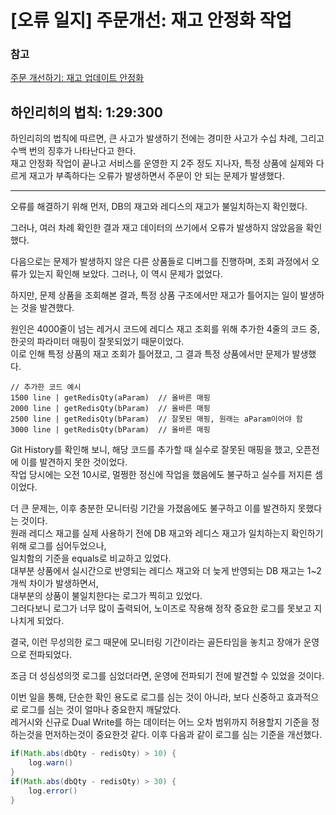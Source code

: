 # [오류 일지] 주문개선: 재고 안정화 작업

### 참고
[주문 개선하기: 재고 업데이트 안정화](https://github.com/ejoongseok/blog/blob/main/%EA%B0%9C%EB%B0%9C%EC%9D%BC%EC%A7%80/4.%EC%A3%BC%EB%AC%B8%20%EA%B0%9C%EC%84%A0%ED%95%98%EA%B8%B0%3A%20%EC%9E%AC%EA%B3%A0%20%EC%97%85%EB%8D%B0%EC%9D%B4%ED%8A%B8%20%EC%95%88%EC%A0%95%ED%99%94.md)

## 하인리히의 법칙: 1:29:300 
하인리히의 법칙에 따르면, 큰 사고가 발생하기 전에는 경미한 사고가 수십 차례, 그리고 수백 번의 징후가 나타난다고 한다.   
재고 안정화 작업이 끝나고 서비스를 운영한 지 2주 정도 지나자, 특정 상품에 실제와 다르게 재고가 부족하다는 오류가 발생하면서 주문이 안 되는 문제가 발생했다.  

---

오류를 해결하기 위해 먼저, DB의 재고와 레디스의 재고가 불일치하는지 확인했다.   

그러나, 여러 차례 확인한 결과 재고 데이터의 쓰기에서 오류가 발생하지 않았음을 확인했다.  

다음으로는 문제가 발생하지 않은 다른 상품들로 디버그를 진행하며, 조회 과정에서 오류가 있는지 확인해 보았다. 그러나, 이 역시 문제가 없었다.  

하지만, 문제 상품을 조회해본 결과, 특정 상품 구조에서만 재고가 틀어지는 일이 발생하는 것을 발견했다.  

원인은 4000줄이 넘는 레거시 코드에 레디스 재고 조회를 위해 추가한 4줄의 코드 중, 한곳의 파라미터 매핑이 잘못되었기 때문이었다.   
이로 인해 특정 상품의 재고 조회가 틀어졌고, 그 결과 특정 상품에서만 문제가 발생했다.  

```
// 추가한 코드 예시
1500 line | getRedisQty(aParam)  // 올바른 매핑
2000 line | getRedisQty(bParam)  // 올바른 매핑
2500 line | getRedisQty(bParam)  // 잘못된 매핑, 원래는 aParam이어야 함
3000 line | getRedisQty(bParam)  // 올바른 매핑
```

Git History를 확인해 보니, 해당 코드를 추가할 때 실수로 잘못된 매핑을 했고, 오픈전에 이를 발견하지 못한 것이었다.    
작업 당시에는 오전 10시로, 멀쩡한 정신에 작업을 했음에도 불구하고 실수를 저지른 셈이었다.   

더 큰 문제는, 이후 충분한 모니터링 기간을 가졌음에도 불구하고 이를 발견하지 못했다는 것이다.   
원래 레디스 재고를 실제 사용하기 전에 DB 재고와 레디스 재고가 일치하는지 확인하기 위해 로그를 심어두었으나,   
일치함의 기준을 equals로 비교하고 있었다.  
대부분 상품에서 실시간으로 반영되는 레디스 재고와 더 늦게 반영되는 DB 재고는 1~2개씩 차이가 발생하면서,  
대부분의 상품이 불일치한다는 로그가 찍히고 있었다.  
그러다보니 로그가 너무 많이 출력되어, 노이즈로 작용해 정작 중요한 로그를 못보고 지나치게 되었다.  

결국, 이런 무성의한 로그 때문에 모니터링 기간이라는 골든타임을 놓치고 장애가 운영으로 전파되었다.   

조금 더 성심성의껏 로그를 심었더라면, 운영에 전파되기 전에 발견할 수 있었을 것이다.  

이번 일을 통해, 단순한 확인 용도로 로그를 심는 것이 아니라, 보다 신중하고 효과적으로 로그를 심는 것이 얼마나 중요한지 깨달았다.  
레거시와 신규로 Dual Write를 하는 데이터는 어느 오차 범위까지 허용할지 기준을 정하는것을 먼저하는것이 중요한것 같다.
이후 다음과 같이 로그를 심는 기준을 개선했다.  
``` java
if(Math.abs(dbQty - redisQty) > 10) { 
    log.warn()
}
if(Math.abs(dbQty - redisQty) > 30) { 
    log.error()
}
```
